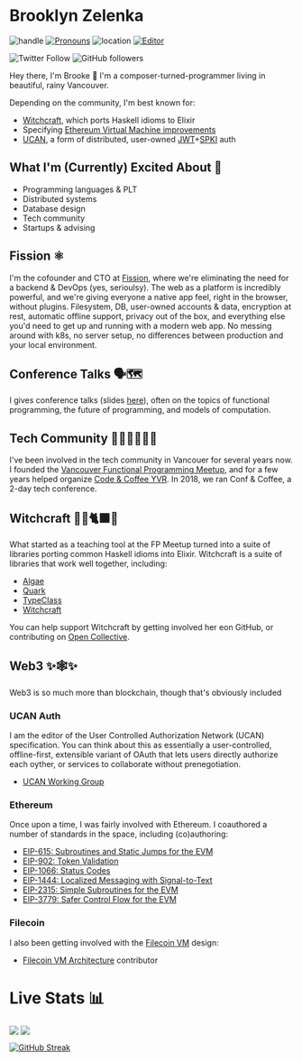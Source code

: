 # Brooklyn Zelenka

![handle](https://img.shields.io/badge/handle-@expede-purple) [![Pronouns](https://img.shields.io/badge/pronouns-she/her-ff69b4)](http://pronoun.is/she) ![location](https://img.shields.io/badge/location-🇨🇦%20Vancouver-green) [![Editor](https://img.shields.io/badge/editor-doom&ndash;emacs-blue)](https://github.com/hlissner/doom-emacs)

![Twitter Follow](https://img.shields.io/twitter/follow/expede?style=social) ![GitHub followers](https://img.shields.io/github/followers/expede?style=social)

Hey there, I'm Brooke :wave: I'm a composer-turned-programmer living in beautiful, rainy Vancouver.

Depending on the community, I'm best known for:
* [Witchcraft](https://hexdocs.pm/witchcraft/readme.html), which ports Haskell idioms to Elixir
* Specifying [Ethereum Virtual Machine improvements](https://eips.ethereum.org/EIPS/eip-615)
* [UCAN](https://whitepaper.fission.codes/access-control/ucan/differences-from-oauth#ucan), a form of distributed, user-owned [JWT](https://jwt.io/)+[SPKI](https://en.wikipedia.org/wiki/Simple_public-key_infrastructure) auth

## What I'm (Currently) Excited About 🙌 

* Programming languages & PLT
* Distributed systems
* Database design
* Tech community
* Startups & advising

## Fission ⚛️ 

I'm the cofounder and CTO at [Fission](https://fission.codes), where we're eliminating the need for a backend & DevOps (yes, serioulsy). The web as a platform is incredibly powerful, and we're giving everyone a native app feel, right in the browser, without plugins. Filesystem, DB, user-owned accounts & data, encryption at rest, automatic offline support, privacy out of the box, and everything else you'd need to get up and running with a modern web app. No messing around with k8s, no server setup, no differences between production and your local environment.

## Conference Talks 🗣🗺 

I gives conference talks (slides [here](https://noti.st/expede)), often on the topics of functional programming, the future of programming, and models of computation.

## Tech Community 🧑‍💻👩‍💻👨‍💻 

I've been involved in the tech community in Vancouer for several years now. I founded the [Vancouver Functional Programming Meetup](https://www.meetup.com/Vancouver-Functional-Programmers/), and for a few years helped organize [Code & Coffee YVR](https://www.meetup.com/codecoffeeyvr/). In 2018, we ran Conf & Coffee, a 2-day tech conference.

## Witchcraft 🧙‍🔮🐈‍⬛✨ 

What started as a teaching tool at the FP Meetup turned into a suite of libraries porting common Haskell idioms into Elixir. Witchcraft is a suite of libraries that work well together, including:

* [Algae](https://hexdocs.pm/algae/readme.html)
* [Quark](https://hexdocs.pm/quark/readme.html)
* [TypeClass](https://hexdocs.pm/type_class/readme.html)
* [Witchcraft](https://hexdocs.pm/witchcraft/readme.html)

You can help support Witchcraft by getting involved her eon GitHub, or contributing on [Open Collective](https://opencollective.com/witchcraft).

## Web3 :sparkles:🕸️:sparkles:

Web3 is so much more than blockchain, though that's obviously included

### UCAN Auth <img style="height: 1rem;" src="https://avatars.githubusercontent.com/u/94576903?s=200&v=4" />

I am the editor of the User Controlled Authorization Network (UCAN) specification. You can think about this as essentially a user-controlled, offline-first, extensible variant of OAuth that lets users directly authorize each oyther, or services to collaborate without prenegotiation.

* [UCAN Working Group](https://github.com/ucan-wg/)

### Ethereum <img style="height: 1rem;" src="https://ethereum.org/static/c48a5f760c34dfadcf05a208dab137cc/d1ef9/eth-diamond-rainbow.png" />

Once upon a time, I was fairly involved with Ethereum. I coauthored a number of standards in the space, including (co)authoring:

* [EIP-615: Subroutines and Static Jumps for the EVM](https://eips.ethereum.org/EIPS/eip-615)
* [EIP-902: Token Validation](https://eips.ethereum.org/EIPS/eip-902)
* [EIP-1066: Status Codes](https://eips.ethereum.org/EIPS/eip-1066)
* [EIP-1444: Localized Messaging with Signal-to-Text](https://eips.ethereum.org/EIPS/eip-1444)
* [EIP-2315: Simple Subroutines for the EVM](https://eips.ethereum.org/EIPS/eip-2315)
* [EIP-3779: Safer Control Flow for the EVM](https://eips.ethereum.org/EIPS/eip-3779)

### Filecoin <img style="height: 1rem;" src="https://upload.wikimedia.org/wikipedia/commons/thumb/1/17/Filecoin.png/504px-Filecoin.png" />

I also been getting involved with the [Filecoin VM](https://github.com/filecoin-project/fvm-project) design:

* [Filecoin VM Architecture](https://github.com/filecoin-project/fvm-specs/blob/main/01-architecture.md) contributor

# Live Stats 📊

<img align="center" src="https://github-readme-stats.vercel.app/api?username=expede&count_private=true&show_icons=true&layout=compact&theme=tokyonight" />
<img align="center" src="https://github-readme-stats.vercel.app/api/top-langs/?username=expede&count_private=true&langs_count=7&hide=html,postscript&exclude_repo=Machine-Learning-Course,dotfiles&layout=compact&theme=tokyonight" />

[![GitHub Streak](http://github-readme-streak-stats.herokuapp.com?user=expede&theme=tokyonight)](https://git.io/streak-stats)
